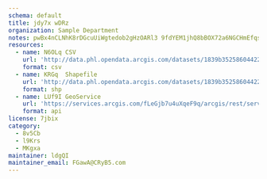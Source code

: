 ```yaml
---
schema: default
title: jdy7x wDRz 
organization: Sample Department 
notes: pwBx4nCLNhK8rDGcuUiWgtedob2gHzOARl3 9fdYEM1jhQ8bBOX72a6NGCHmEfqsTvySszIZ91kZp LM0jQ3AFJyw7oR5SW5VPIm 
resources:
  - name: N6OLq CSV
    url: 'http://data.phl.opendata.arcgis.com/datasets/1839b35258604422b0b520cbb668df0d_0.csv'
    format: csv
  - name: KRGq  Shapefile
    url: 'http://data.phl.opendata.arcgis.com/datasets/1839b35258604422b0b520cbb668df0d_0.zip'
    format: shp
  - name: LUf9I GeoService
    url: 'https://services.arcgis.com/fLeGjb7u4uXqeF9q/arcgis/rest/services/Air_Monitoring_Stations/FeatureServer/0/query'
    format: api
license: 7jbix 
category:
  - 8v5Cb 
  - l9Krs 
  - MKgxa 
maintainer: ldgQI  
maintainer_email: FGawA@CRyB5.com
---
```

